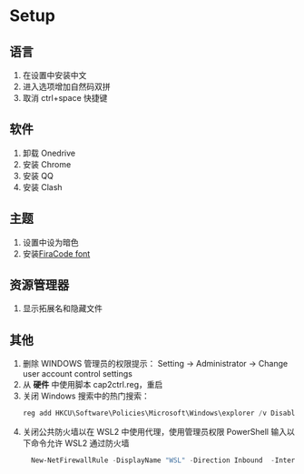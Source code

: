 # Setup

## 语言

1. 在设置中安装中文
2. 进入选项增加自然码双拼
3. 取消 ctrl+space 快捷键

## 软件

1. 卸载 Onedrive
2. 安装 Chrome
3. 安装 QQ
4. 安装 Clash

## 主题

1. 设置中设为暗色
2. 安装[FiraCode font](https://github.com/tonsky/FiraCode/releases)

## 资源管理器

1. 显示拓展名和隐藏文件

## 其他

1. 删除 WINDOWS 管理员的权限提示：
   Setting -> Administrator -> Change user account control settings
2. 从 **硬件** 中使用脚本 cap2ctrl.reg，重启
3. 关闭 Windows 搜索中的热门搜索：
    ```PowerShell
    reg add HKCU\Software\Policies\Microsoft\Windows\explorer /v DisableSearchBoxSuggestions /t reg_dword /d 1 /f
    ```
4. 关闭公共防火墙以在 WSL2 中使用代理，使用管理员权限 PowerShell 输入以下命令允许 WSL2 通过防火墙
   ```PowerShell
     New-NetFirewallRule -DisplayName "WSL" -Direction Inbound  -InterfaceAlias "vEthernet (WSL)"  -Action Allow
   ```


